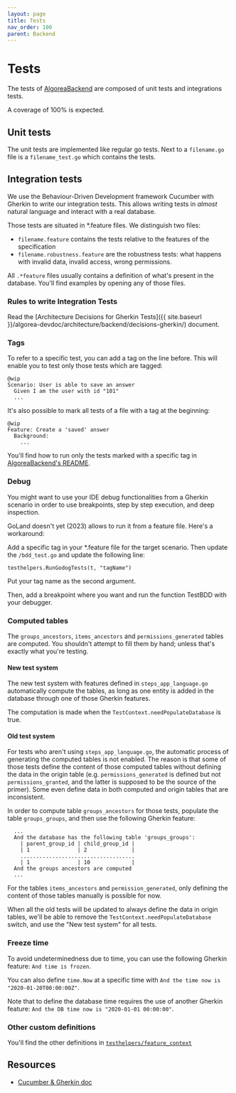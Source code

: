```yaml
---
layout: page
title: Tests
nav_order: 100
parent: Backend
---
```


# Tests

The tests of [AlgoreaBackend](https://github.com/France-ioi/AlgoreaBackend) are composed of unit tests and integrations tests.

A coverage of 100% is expected.

## Unit tests

The unit tests are implemented like regular go tests. Next to a `filename.go` file is a `filename_test.go` which contains the tests.

## Integration tests

We use the Behaviour-Driven Development framework Cucumber with Gherkin to write our integration tests.
This allows writing tests in *almost* natural language and interact with a real database.

Those tests are situated in *.feature files.  We distinguish two files:
* `filename.feature` contains the tests relative to the features of the specification
* `filename.robustness.feature` are the robustness tests: what happens with invalid data, invalid access, wrong permissions.

All `.*feature` files usually contains a definition of what's present in the database. You'll find examples by opening any of those files.

### Rules to write Integration Tests

Read the
[Architecture Decisions for Gherkin Tests]({{ site.baseurl }}/algorea-devdoc/architecture/backend/decisions-gherkin/) document.

### Tags

To refer to a specific test, you can add a tag on the line before. This will enable you to test only those tests which are tagged:

```
@wip
Scenario: User is able to save an answer
  Given I am the user with id "101"
  ...
```

It's also possible to mark all tests of a file with a tag at the beginning:

```
@wip
Feature: Create a 'saved' answer
  Background:
    ...
```

You'll find how to run only the tests marked with a specific tag in [AlgoreaBackend's README](https://github.com/France-ioi/AlgoreaBackend/blob/master/README.md).


### Debug

You might want to use your IDE debug functionalities from a Gherkin scenario in order to use breakpoints,
step by step execution, and deep inspection.

GoLand doesn't yet (2023) allows to run it from a feature file. Here's a workaround:

Add a specific tag in your *.feature file for the target scenario.
Then update the `/bdd_test.go` and update the following line:

    testhelpers.RunGodogTests(t, "tagName")

Put your tag name as the second argument.

Then, add a breakpoint where you want and run the function TestBDD with your debugger.


### Computed tables

The `groups_ancestors`, `items_ancestors` and `permissions_generated` tables are computed.
You shouldn't attempt to fill them by hand; unless that's exactly what you're testing.


#### New test system

The new test system with features defined in `steps_app_language.go` automatically compute the tables,
as long as one entity is added in the database through one of those Gherkin features.

The computation is made when the `TestContext.needPopulateDatabase` is true.


#### Old test system

For tests who aren't using `steps_app_language.go`,
the automatic process of generating the computed tables is not enabled.
The reason is
that some of those tests define the content of those computed tables without defining the data in the origin table
(e.g. `permissions_generated` is defined but not `permissions_granted`,
and the latter is supposed to be the source of the primer).
Some even define data in both computed and origin tables that are inconsistent.

In order to compute table `groups_ancestors` for those tests, populate the table `groups_groups`,
and then use the following Gherkin feature:

```
  ...
  And the database has the following table 'groups_groups':
    | parent_group_id | child_group_id |
    | 1               | 2              |
    ....................................
    | 1               | 10             |
  And the groups ancestors are computed
  ...
```

For the tables `items_ancestors` and `permission_generated`,
only defining the content of those tables manually is possible for now.

When all the old tests will be updated to always define the data in origin tables,
we'll be able to remove the `TestContext.needPopulateDatabase` switch,
and use the "New test system" for all tests.


### Freeze time

To avoid undeterminedness due to time, you can use the following Gherkin feature:  `And time is frozen`.

You can also define `time.Now` at a specific time with `And the time now is "2020-01-20T00:00:00Z"`.

Note that to define the database time requires the use of another Gherkin feature:
`And the DB time now is "2020-01-01 00:00:00"`.


### Other custom definitions

You'll find the other definitions in [`testhelpers/feature_context`](https://github.com/France-ioi/AlgoreaBackend/blob/master/testhelpers/feature_context.go)

## Resources

* [Cucumber & Gherkin doc](https://cucumber.io/docs/guides/overview/)
